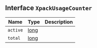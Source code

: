 ## Interface `XpackUsageCounter`

| Name | Type | Description |
| - | - | - |
| `active` | [long](./long.md) | &nbsp; |
| `total` | [long](./long.md) | &nbsp; |
